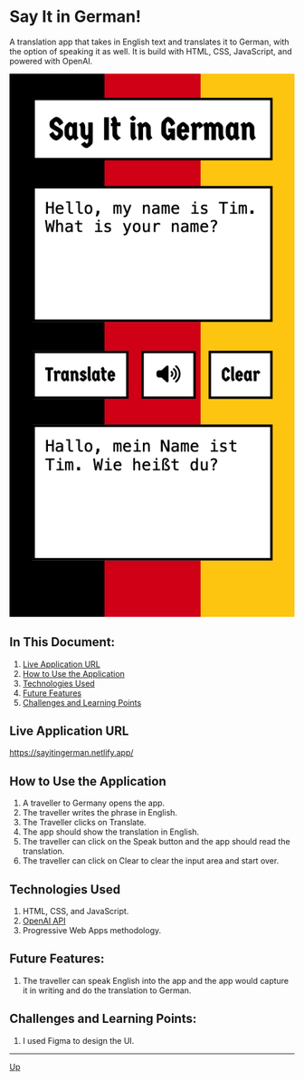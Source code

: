 # Say It in German!
A translation app that takes in English text and translates it to German, with the option of speaking it as well. It is build with HTML, CSS, JavaScript, and powered with OpenAI. 

![home-page](images/home-page.png "Home Page")

## In This Document:
1. [Live Application URL](#live-application-url)
2. [How to Use the Application](#how-to-use-the-application)
4. [Technologies Used](#technologies-used)
5. [Future Features](#future-features)
6. [Challenges and Learning Points](#challenges-and-learning-points)

## Live Application URL
https://sayitingerman.netlify.app/

## How to Use the Application
1. A traveller to Germany opens the app.
2. The traveller writes the phrase in English.
3. The Traveller clicks on Translate.
4. The app should show the translation in English.
5. The traveller can click on the Speak button and the app should read the translation.
6. The traveller can click on Clear to clear the input area and start over.

## Technologies Used
1. HTML, CSS, and JavaScript.
2. [OpenAI API](https://platform.openai.com/docs/introduction/overview)
3. Progressive Web Apps methodology.

## Future Features:
1. The traveller can speak English into the app and the app would capture it in writing and do the translation to German. 

## Challenges and Learning Points:
1. I used Figma to design the UI.
   
<hr>

[Up](README.md)
